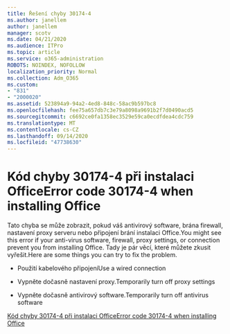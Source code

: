 ```yaml
---
title: Řešení chyby 30174-4
ms.author: janellem
author: janellem
manager: scotv
ms.date: 04/21/2020
ms.audience: ITPro
ms.topic: article
ms.service: o365-administration
ROBOTS: NOINDEX, NOFOLLOW
localization_priority: Normal
ms.collection: Adm_O365
ms.custom:
- "831"
- "2000020"
ms.assetid: 523894a9-94a2-4ed8-848c-58ac9b597bc8
ms.openlocfilehash: fee75a657db7c3e79a8098a9691b2f7d0490acd5
ms.sourcegitcommit: c6692ce0fa1358ec3529e59ca0ecdfdea4cdc759
ms.translationtype: MT
ms.contentlocale: cs-CZ
ms.lasthandoff: 09/14/2020
ms.locfileid: "47738630"
---
```

# <a name="error-code-30174-4-when-installing-office"></a><span data-ttu-id="31cec-102">Kód chyby 30174-4 při instalaci Office</span><span class="sxs-lookup"><span data-stu-id="31cec-102">Error code 30174-4 when installing Office</span></span>

<span data-ttu-id="31cec-103">Tato chyba se může zobrazit, pokud váš antivirový software, brána firewall, nastavení proxy serveru nebo připojení brání instalaci Office.</span><span class="sxs-lookup"><span data-stu-id="31cec-103">You might see this error if your anti-virus software, firewall, proxy settings, or connection prevent you from installing Office.</span></span> <span data-ttu-id="31cec-104">Tady je pár věcí, které můžete zkusit vyřešit.</span><span class="sxs-lookup"><span data-stu-id="31cec-104">Here are some things you can try to fix the problem.</span></span>
  
- <span data-ttu-id="31cec-105">Použití kabelového připojení</span><span class="sxs-lookup"><span data-stu-id="31cec-105">Use a wired connection</span></span>

- <span data-ttu-id="31cec-106">Vypněte dočasně nastavení proxy.</span><span class="sxs-lookup"><span data-stu-id="31cec-106">Temporarily turn off proxy settings</span></span>

- <span data-ttu-id="31cec-107">Vypněte dočasně antivirový software.</span><span class="sxs-lookup"><span data-stu-id="31cec-107">Temporarily turn off antivirus software</span></span>

[<span data-ttu-id="31cec-108">Kód chyby 30174-4 při instalaci Office</span><span class="sxs-lookup"><span data-stu-id="31cec-108">Error code 30174-4 when installing Office</span></span>](https://support.office.com/article/5d5551db-266f-47b3-93fc-d51c2e8f4c0b?wt.mc_id=Alchemy_ClientDIA)
  